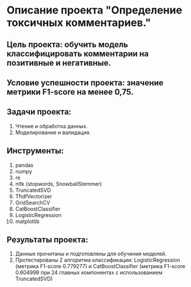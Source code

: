 # Описание проекта "Определение токсичных комментариев."

## Цель проекта: обучить модель классифицировать комментарии на позитивные и негативные. 

## Условие успешности проекта: значение метрики F1-score на менее 0,75.

## Задачи проекта:

1. Чтение и обработка данных.
2. Моделирование и валидация.

## Инструменты:

1. pandas
2. numpy
3. re
4. nltk (stopwords, SnowballStemmer)
5. TruncatedSVD
6. TfidfVectorizer
7. GridSearchCV
8. CatBoostClassifier
9. LogisticRegression
10. matplotlib

## Результаты проекта:

1. Данные прочитаны и подготовлены для обучения моделей.
2. Протестированы 2 алгоритма классификации: LogisticRegression (метрика F1-score 0.779277) и CatBoostClassifier (метрика F1-score 0.604998 при 24 главных компонентах с использованием TruncatedSVD)
